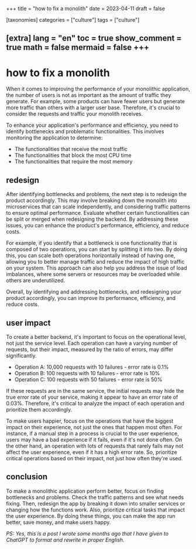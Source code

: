 +++
title = "how to fix a monolith"
date = 2023-04-11
draft = false

[taxonomies]
categories = ["culture"]
tags = ["culture"]

[extra]
lang = "en"
toc = true
show_comment = true
math = false
mermaid = false
+++
---

# how to fix a monolith

When it comes to improving the performance of your monolithic application, the number of users is not as important as the amount of traffic they generate. For example, some products can have fewer users but generate more traffic than others with a larger user base. Therefore, it's crucial to consider the requests and traffic your monolith receives.

To enhance your application's performance and efficiency, you need to identify bottlenecks and problematic functionalities. This involves monitoring the application to determine:

- The functionalities that receive the most traffic
- The functionalities that block the most CPU time
- The functionalities that require the most memory

## redesign

After identifying bottlenecks and problems, the next step is to redesign the product accordingly. This may involve breaking down the monolith into microservices that can scale independently, and considering traffic patterns to ensure optimal performance. Evaluate whether certain functionalities can be split or merged when redesigning the backend. By addressing these issues, you can enhance the product's performance, efficiency, and reduce costs.

For example, if you identify that a bottleneck is one functionality that is composed of two operations, you can start by splitting it into two. By doing this, you can scale both operations horizontally instead of having one, allowing you to better manage traffic and reduce the impact of high traffic on your system. This approach can also help you address the issue of load imbalances, where some servers or resources may be overloaded while others are underutilized.

Overall, by identifying and addressing bottlenecks, and redesigning your product accordingly, you can improve its performance, efficiency, and reduce costs.

## user impact

To create a better backend, it's important to focus on the operational level, not just the service level. Each operation can have a varying number of requests, but their impact, measured by the ratio of errors, may differ significantly.

- Operation A: 10,000 requests with 10 failures - error rate is 0.1%
- Operation B: 100 requests with 10 failures - error rate is 10%
- Operation C: 100 requests with 50 failures - error rate is 50%

If these requests are in the same service, the initial requests may hide the true error rate of your service, making it appear to have an error rate of 0.03%. Therefore, it's critical to analyze the impact of each operation and prioritize them accordingly.

To make users happier, focus on the operations that have the biggest impact on their experience, not just the ones that happen most often. For instance, if a manual step in a process is crucial to the user experience, users may have a bad experience if it fails, even if it's not done often. On the other hand, an operation with lots of requests that rarely fails may not affect the user experience, even if it has a high error rate. So, prioritize critical operations based on their impact, not just how often they're used.

## conclusion

To make a monolithic application perform better, focus on finding bottlenecks and problems. Check the traffic patterns and see what needs fixing. Then, redesign the app by breaking it down into smaller services or changing how the functions work. Also, prioritize critical tasks that impact the user experience. By doing these things, you can make the app run better, save money, and make users happy.

*PS: Yes, this is a post I wrote some months ago that I have given to ChatGPT to format and rewrite in proper English.*